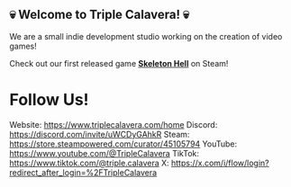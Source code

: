 ## 💀 Welcome to Triple Calavera! 💀

We are a small indie development studio working on the creation of video games!

Check out our first released game **[Skeleton Hell](https://store.steampowered.com/app/3082170/Skeleton_Hell/)** on Steam!

# Follow Us!
Website: https://www.triplecalavera.com/home
Discord: https://discord.com/invite/uWCDyGAhkR
Steam: https://store.steampowered.com/curator/45105794
YouTube: https://www.youtube.com/@TripleCalavera
TikTok: https://www.tiktok.com/@triple.calavera
X: https://x.com/i/flow/login?redirect_after_login=%2FTripleCalavera
